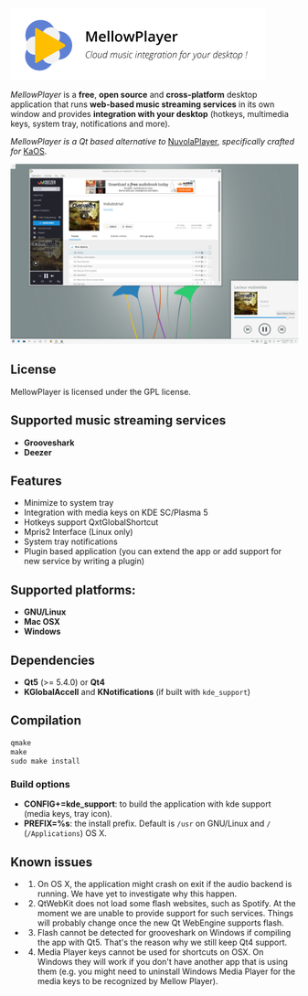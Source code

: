 ![MellowPlayer banner](/banner.png)

*MellowPlayer* is a **free**, **open source** and **cross-platform** desktop application
that runs **web-based music streaming services** in its own window and
provides **integration with your desktop** (hotkeys, multimedia keys, system tray,
notifications and more).

*MellowPlayer is a Qt based alternative to* [NuvolaPlayer](https://tiliado.eu/nuvolaplayer/), 
*specifically crafted for* [KaOS](http://kaosx.us/).

![MellowPlayer](docs/_static/mellowplayer-kaos.png "MellowPlayer on KaOS (Plasma5)")

## License

MellowPlayer is licensed under the GPL license.

## Supported music streaming services

- **Grooveshark**
- **Deezer**

## Features

- Minimize to system tray
- Integration with media keys on KDE SC/Plasma 5
- Hotkeys support QxtGlobalShortcut
- Mpris2 Interface (Linux only)
- System tray notifications
- Plugin based application (you can extend the app or add support for new service by writing a plugin)

## Supported platforms:

- **GNU/Linux**
- **Mac OSX**
- **Windows**

## Dependencies

- **Qt5** (>= 5.4.0) or **Qt4**
- **KGlobalAccell** and **KNotifications** (if built with ``kde_support``)

## Compilation

```
qmake
make
sudo make install
```

### Build options

- **CONFIG+=kde_support**: to build the application with kde support (media keys, tray icon).
- **PREFIX=%s**: the install prefix. Default is ``/usr`` on GNU/Linux and ``/`` (``/Applications``) OS X.

## Known issues

- 1) On OS X, the application might crash on exit if the audio backend is running. We have yet to investigate why this happen.

- 2) QtWebKit does not load some flash websites, such as Spotify. At the moment we are unable to provide
   support for such services. Things will probably change once the new Qt WebEngine supports flash.

- 3) Flash cannot be detected for grooveshark on Windows if compiling the app with Qt5. That's the reason
   why we still keep Qt4 support.

- 4) Media Player keys cannot be used for shortcuts on OSX. On Windows they will work if you don't have another app that is using them (e.g. you might need to uninstall Windows Media Player for the media keys to be recognized by Mellow Player).
